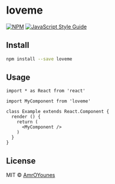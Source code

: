 # loveme

> 

[![NPM](https://img.shields.io/npm/v/loveme.svg)](https://www.npmjs.com/package/loveme) [![JavaScript Style Guide](https://img.shields.io/badge/code_style-standard-brightgreen.svg)](https://standardjs.com)

## Install

```bash
npm install --save loveme
```

## Usage

```tsx
import * as React from 'react'

import MyComponent from 'loveme'

class Example extends React.Component {
  render () {
    return (
      <MyComponent />
    )
  }
}
```

## License

MIT © [AmrOYounes](https://github.com/AmrOYounes)
